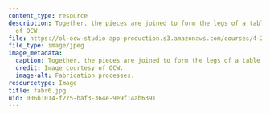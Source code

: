 ```yaml
---
content_type: resource
description: Together, the pieces are joined to form the legs of a table. Image courtesy
  of OCW.
file: https://ol-ocw-studio-app-production.s3.amazonaws.com/courses/4-296-furniture-making-spring-2005/006b1014f275baf3364e9e9f14ab6391_fabr6.jpg
file_type: image/jpeg
image_metadata:
  caption: Together, the pieces are joined to form the legs of a table.
  credit: Image courtesy of OCW.
  image-alt: Fabrication processes.
resourcetype: Image
title: fabr6.jpg
uid: 006b1014-f275-baf3-364e-9e9f14ab6391
---
```

